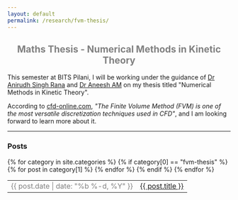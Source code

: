 ```yaml
---
layout: default
permalink: /research/fvm-thesis/
---
```


<h2 style="color: grey; text-align: center">Maths Thesis - Numerical Methods in Kinetic Theory</h2>


This semester at BITS Pilani, I will be working under the guidance of
[Dr Anirudh Singh Rana](https://www.bits-pilani.ac.in/pilani/anirudhrana/profile)
and [Dr Aneesh AM](https://www.bits-pilani.ac.in/pilani/aneesham/profile)
on my thesis titled "Numerical Methods in Kinetic Theory".

According to [cfd-online.com](https://www.cfd-online.com/Wiki/Finite_volume),
*"The Finite Volume Method (FVM) is one of the most versatile discretization
techniques used in CFD"*, and I am looking forward to learn more about it.

<hr style="margin: 10px 0;">

### Posts

<table>
  {% for category in site.categories %} {% if category[0] == "fvm-thesis" %} {% for
  post in category[1] %}
  <tr>
    <td style="width: 100px; color: grey" nowrap>
      {{ post.date | date: "%b %-d, %Y" }}
    </td>
    <td>
      <a href="{{ post.url }}"> {{ post.title }} </a>
    </td>
  </tr>
  {% endfor %} {% endif %} {% endfor %}
</table>
